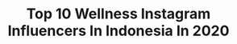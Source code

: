 ---
title: Top 10 Wellness Instagram Influencers In Indonesia In 2020
description: >-
  Find top wellness Instagram influencers in Indonesia in 2020. Most popular hashtags: #bali #meditation #yoga #travel.
platform: Instagram
profiles:
  - username: "brooklynkitten_"
    fullname: >-
      paulina | brooklyn kitten
    location: "Indonesia"
    followers: 35277
    engagement: 636
    commentsToLikes: 0.096850
    avatar: "https://scontent-lhr8-1.cdninstagram.com/v/t51.2885-19/s320x320/90406845_1075052579526679_3311058836164444160_n.jpg?_nc_ht=scontent-lhr8-1.cdninstagram.com&_nc_ohc=EXRa5aVEz18AX-y7I9a&oh=521f5bd3ea117433b7e328dee3378034&oe=5EBC6D51"
    verified: false
    hashtags: "#thebaliguideline, #trainstreethanoi, #muacaves, #flattenthecurve"
  - username: "mollykirky"
    fullname: >-
      MollyAnne Kirk✨
    location: "Indonesia"
    followers: 57657
    engagement: 723
    commentsToLikes: 0.006502
    avatar: "https://scontent-lhr8-1.cdninstagram.com/v/t51.2885-19/s320x320/71806251_438141723501771_1399736069468979200_n.jpg?_nc_ht=scontent-lhr8-1.cdninstagram.com&_nc_ohc=DMXauctLR3gAX_V1EO6&oh=4bb6743d3659c7471d56475f1cb32384&oe=5EBA4CC0"
    verified: false
    hashtags: "#jointhemvmt, #mvmtambassador, #staysafeoutthere"
  - username: "gilangrezaaa"
    fullname: >-
      Gɪʟᴀɴɢ Rᴇᴢᴀ
    location: "Indonesia"
    followers: 27640
    engagement: 233
    commentsToLikes: 0.035837
    avatar: "https://scontent-lhr8-1.cdninstagram.com/v/t51.2885-19/s320x320/87691505_1101473223522017_6699177919719145472_n.jpg?_nc_ht=scontent-lhr8-1.cdninstagram.com&_nc_ohc=YQfsjjkbSEcAX_y1fCI&oh=159f61b7dbeeba448c7c85fbe2716bc8&oe=5EB8F293"
    verified: false
    hashtags: "#komunitasolahraga, #muscles, #core, #positivevibes"
  - username: "adpbeauty"
    fullname: >-
      AUDIA | Beauty Review
    location: "Indonesia"
    followers: 5555
    engagement: 635
    commentsToLikes: 0.090842
    avatar: "https://scontent-atl3-1.cdninstagram.com/v/t51.2885-19/s320x320/78954305_3065744763649752_1531309235780976640_n.jpg?_nc_ht=scontent-atl3-1.cdninstagram.com&_nc_ohc=nysBONZxIa4AX8iWJK7&oh=5a07dc3ec79fc7a58fc640e421adb55a&oe=5EB9DB58"
    verified: false
    hashtags: "#emkbeverlyhills, #adpforaxisy, #texturetuesday, #adpforpurito"
  - username: "chillibean"
    fullname: >-
      Vanessa Budihardja-Barus
    location: "Indonesia"
    followers: 26022
    engagement: 498
    commentsToLikes: 0.014533
    avatar: "https://scontent-lhr8-1.cdninstagram.com/v/t51.2885-19/s320x320/15802816_393869514289526_7751104947692765184_a.jpg?_nc_ht=scontent-lhr8-1.cdninstagram.com&_nc_ohc=XDELTP7aJHIAX8Qy8K8&oh=acd5ca6de63fae44eb17d7f371080ec8&oe=5EB98375"
    verified: false
    hashtags: "#niketraining, #wellness, #bodyweighthiit, #enjoytheprocess"
  - username: "justonewayticket"
    fullname: >-
      Hi, I'm Sab!
    location: "Indonesia"
    followers: 33388
    engagement: 99
    commentsToLikes: 0.067273
    avatar: "https://scontent-amt2-1.cdninstagram.com/v/t51.2885-19/s320x320/11312520_427023740832385_824972670_a.jpg?_nc_ht=scontent-amt2-1.cdninstagram.com&_nc_ohc=RcQ9ln_IvaAAX-58g3Y&oh=ba5e135f0f3c62ef412838088efe0532&oe=5EBB2C54"
    verified: false
    hashtags: "#whatdoveganseat, #wonderlustsingapore, #housesitter, #cats"
  - username: "rezagunawan"
    fullname: >-
      rezagunawan
    location: "Indonesia"
    followers: 80888
    engagement: 86
    commentsToLikes: 0.025630
    avatar: "https://scontent-lhr8-1.cdninstagram.com/v/t51.2885-19/s320x320/69217806_606008763262245_2427793709320896512_n.jpg?_nc_ht=scontent-lhr8-1.cdninstagram.com&_nc_ohc=Rbsz_kCh7ncAX-AU-IJ&oh=208112b90bfde5743d3c2412da1bca84&oe=5EABE4E0"
    verified: true
    hashtags: "#4amlockers, #4amjamonlinebattle, #atishaprajna, #mentalhealthawareness"
  - username: "annesivaasen"
    fullname: >-
      Anne Siv Aasen | NORWAY 🇳🇴
    location: "Indonesia"
    followers: 16999
    engagement: 526
    commentsToLikes: 0.127562
    avatar: "https://scontent-ams4-1.cdninstagram.com/v/t51.2885-19/s320x320/74687596_2180299762075977_3385435978830184448_n.jpg?_nc_ht=scontent-ams4-1.cdninstagram.com&_nc_ohc=Fnr_qHDEKxgAX_lt_mG&oh=d5f3d235cac8e5833cfcf2bf047cf21f&oe=5EB8C45D"
    verified: false
    hashtags: "#meditation, #createyourownmagic, #yogafestival, #yogamodel"
  - username: "chloe.kian"
    fullname: >-
      Chloe Kian
    location: "Indonesia"
    followers: 58866
    engagement: 663
    commentsToLikes: 0.006891
    avatar: "https://scontent-ams4-1.cdninstagram.com/v/t51.2885-19/s320x320/64561917_313542419599562_745334472630599680_n.jpg?_nc_ht=scontent-ams4-1.cdninstagram.com&_nc_ohc=UVBbSIx4HC4AX9cJR4l&oh=c3952749219a38a3540ebfccafd39af5&oe=5EBC34D1"
    verified: false
    hashtags: "#movies, #ethicalswimwear, #ecoresort, #luxuryecoresort"
  - username: "sweatwithkat"
    fullname: >-
      Kathryn Lynne WBFF PRO 📍Bali
    location: "Indonesia"
    followers: 25696
    engagement: 190
    commentsToLikes: 0.050830
    avatar: "https://scontent-lhr8-1.cdninstagram.com/v/t51.2885-19/s320x320/91003894_3031188626901909_3561602051114795008_n.jpg?_nc_ht=scontent-lhr8-1.cdninstagram.com&_nc_ohc=qZ4MfeNG71EAX966tZW&oh=25c0a8a57ecb31bc1eac77cedcda0093&oe=5EB9D16E"
    verified: false
    hashtags: "#godisgood, #fitnessretreat, #bali, #sweatwithkat"
---